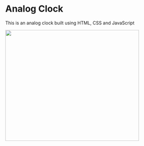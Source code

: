 # Analog Clock

This is an analog clock built using HTML, CSS and JavaScript

<img src="https://github.com/Shchuda/Clock/assets/137898720/3dd9c3cf-cea9-4ddb-aaed-351173e0e6b3" width="420" height="350" />

